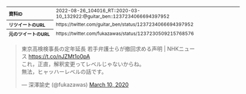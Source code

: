 <table style="font-size: 9pt; width: 610px; margin-bottom: 20px; height: 80px;">
<tbody>
    <tr>
        <th align=left>資料ID</th>
        <td align=left>2022-08-26_104016_RT::2020-03-10_132922:@guitar_ben::1237234066694397952</td>
    </tr>
    <tr>
        <th align=left>リツイートのURL</th>
        <td align=left>https://twitter.com/guitar_ben/status/1237234066694397952</td>
    </tr>
    <tr>
        <th align=left>元のツイートのURL</th>
        <td align=left>https://twitter.com/fukazawas/status/1237230509215768576</td>
    </tr>
    <tr>
        <th align=left>リツイートしたアカウント</th>
        <td align=left>@guitar_ben</td>
    </tr>
    <tr>
        <th align=left>元のツイートのアカウント</th>
        <td align=left>@fukazawas</td>
    </tr>
    <tr>
        <th align=left>リツイートしたユーザ名</th>
        <td align=left>ぎたべん</td>
    </tr>
    <tr>
        <th align=left>元のツイートのユーザ名</th>
        <td align=left>深澤諭史</td>
    </tr>
    <tr>
        <th align=left>ツイートの記録日時</th>
        <td align=left>2022-08-26_104016_</td>
    </tr>
</tbody>
</table>
<blockquote class="twitter-tweet" data-width="450"  data-lang="ja"><p lang="ja" dir="ltr">東京高検検事長の定年延長 若手弁護士らが撤回求める声明 | NHKニュース   <a href="https://t.co/nJZMt1o0pA">https://t.co/nJZMt1o0pA</a><br>これ，正直，解釈変更ってレベルじゃないからね。<br>無法，ヒャッハーレベルの話です。</p>&mdash; 深澤諭史 (@fukazawas) <a href="https://twitter.com/fukazawas/status/1237230509215768576?ref_src=twsrc%5Etfw">March 10, 2020</a></blockquote>
<script async src="https://platform.twitter.com/widgets.js" charset="utf-8"></script>


